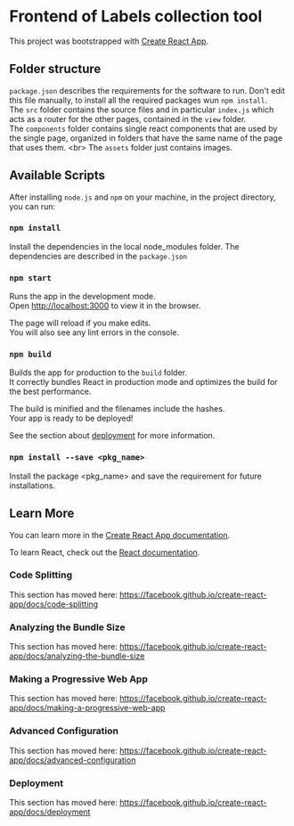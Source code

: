 # Frontend of Labels collection tool
This project was bootstrapped with [Create React App](https://github.com/facebook/create-react-app).

## Folder structure
`package.json` describes the requirements for the software to run. Don't edit this file manually,
to install all the required packages wun `npm install`.<br/>
The `src` folder contains the source files and in particular `index.js` which acts as a router
for the other pages, contained in the `view` folder. <br/>
The `components` folder contains single react components that are used by the single page,
organized in folders that have the same name of the page that uses them. <br\>
The `assets` folder just contains images.

## Available Scripts
After installing `node.js` and `npm` on your machine, in the project directory, you can run:

### `npm install`

Install the dependencies in the local node_modules folder. The dependencies are described in the
`package.json`

### `npm start`

Runs the app in the development mode.<br />
Open [http://localhost:3000](http://localhost:3000) to view it in the browser.

The page will reload if you make edits.<br />
You will also see any lint errors in the console.

### `npm build`

Builds the app for production to the `build` folder.<br />
It correctly bundles React in production mode and optimizes the build for the best performance.

The build is minified and the filenames include the hashes.<br />
Your app is ready to be deployed!

See the section about [deployment](https://facebook.github.io/create-react-app/docs/deployment) for more information.

### `npm install --save <pkg_name>`

Install the package <pkg_name> and save the requirement for future installations.

## Learn More

You can learn more in the [Create React App documentation](https://facebook.github.io/create-react-app/docs/getting-started).

To learn React, check out the [React documentation](https://reactjs.org/).

### Code Splitting

This section has moved here: https://facebook.github.io/create-react-app/docs/code-splitting

### Analyzing the Bundle Size

This section has moved here: https://facebook.github.io/create-react-app/docs/analyzing-the-bundle-size

### Making a Progressive Web App

This section has moved here: https://facebook.github.io/create-react-app/docs/making-a-progressive-web-app

### Advanced Configuration

This section has moved here: https://facebook.github.io/create-react-app/docs/advanced-configuration

### Deployment

This section has moved here: https://facebook.github.io/create-react-app/docs/deployment
